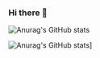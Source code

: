 ### Hi there 👋


![Anurag's GitHub stats](https://github-readme-stats.vercel.app/api?username=antaares&show_icons=true&theme=algolia&custom_title=💻%20JAHONGIR%20ISMOILOV's%20Github%20stats%20[@antaares]) <!-- copy from @anorprogrammer -->


![Anurag's GitHub stats](https://t.me/daho_dasturchi)]

